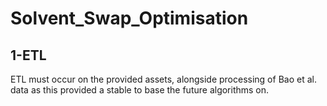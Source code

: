 # Solvent_Swap_Optimisation
 
## 1-ETL

ETL must occur on the provided assets, alongside processing of Bao et al. data as this provided a stable to base the future algorithms on.